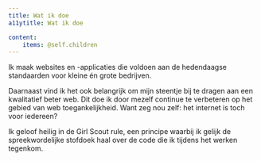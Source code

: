 ```yaml
---
title: Wat ik doe
a11ytitle: Wat ik doe

content:
    items: @self.children
---
```


Ik maak websites en -applicaties die voldoen aan de hedendaagse standaarden voor kleine én grote bedrijven. 

Daarnaast vind ik het ook belangrijk om mijn steentje bij te dragen aan een kwalitatief beter web. Dit doe ik door mezelf continue te verbeteren op het gebied van web toegankelijkheid. Want zeg nou zelf: het internet is toch voor iedereen?

Ik geloof heilig in de <span lang="en">Girl Scout rule</span>, een principe waarbij ik gelijk de spreekwordelijke stofdoek haal over de code die ik tijdens het werken tegenkom.  
